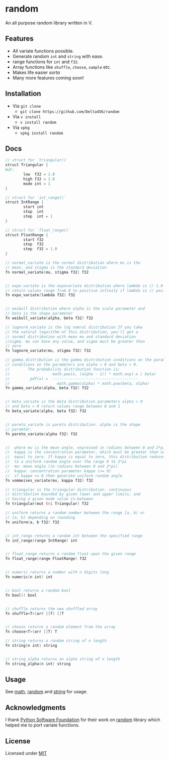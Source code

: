 # random

An all purpose random library written in V.

## Features

- All variate functions possible.
- Generate random `int` and `string` with ease.
- range functions for `int` and `f32`.
- Array functions like `shuffle`, `choose`, `sample` etc.
- Makes life easier *sorta*
- Many more features coming soon! 

## Installation

- Via `git clone`
    - `git clone https://github.com/Delta456/random`
- Via `v install`
    - `v install random`
- Via `vpkg`
    - `vpkg install random`

## Docs

```v
// struct for `triangular()`
struct Triangular {
mut:
        low  f32 = 1.0
        high f32 = 1.0
        mode int = 1
}

// struct for `int_range()`
struct IntRange {
        start int
        stop  int
        step  int = 1
}

// struct for `float_range()`
struct FloatRange {
        start f32
        stop  f32
        step  f32 = 1.0
}

// normal_variate is the normal distribution where mu is the 
// mean, and stigma is the standard deviation
fn normal_variate(mu, stigma f32) f32


// expo_variate is the expovariate distribution where lambda is // 1.0 divided by the desired mean. It should be nonzero. 
// return values range from 0 to positive infinity if lambda is // positive else negative
fn expo_variate(lambda f32) f32


// weibull distribution where alpha is the scale parameter and 
// beta is the shape parameter
fn weibull_variate(alpha, beta f32) f32

// lognorm_variate is the log nomral distribution If you take 
// the natural logarithm of this distribution, you'll get a 
// normal distribution with mean mu and standard deviation 
//sigma. mu can have any value, and sigma must be greater than
// zero
fn lognorm_variate(mu, stigma f32) f32

// gamma_distribution is the gamma distribution conditions on the parameters are alpha > 0 and beta > 0.
// conditions on the parameters are alpha > 0 and beta > 0.
//        The probability distribution function is:
//                   math.pow(x, (alpha - 1)) * math.exp(-x / beta)
//         pdf(x) =  --------------------------------------
//                     math.gamma(alpha) * math.pow(beta, alpha)
fn gamma_variate(alpha, beta f32) f32


// beta_variate is the beta distribution parameters alpha > 0 
// and beta > 0 return values range between 0 and 1
fn beta_variate(alpha, beta f32) f32


// pareto_variate is pareto distribution. alpha is the shape 
// paramter.
fn pareto_variate(alpha f32) f32


//  where mu is the mean angle, expressed in radians between 0 and 2*pi, and
//  kappa is the concentration parameter, which must be greater than or
//  equal to zero. If kappa is equal to zero, this distribution reduces
//  to a uniform random angle over the range 0 to 2*pi
//  mu: mean angle (in radians between 0 and 2*pi)
//  kappa: concentration parameter kappa (>= 0)
//  if kappa == 0 then generate uniform random angle
fn vommeises_variate(mu, kappa f32) f32

// triangular is the triangular distribution. continuous 
// distribution bounded by given lower and upper limits, and 
// having a given mode value in-between
fn triangular(mut tri Triangular) f32

// uniform returns a random number between the range [a, b) or 
// [a, b] depending on rounding
fn uniform(a, b f32) f32


// int_range returns a random int between the specified range
fn int_range(range IntRange) int


// float_range returns a random float upon the given range
fn float_range(range FloatRange) f32


// numeric returns a number with n digits long
fn numeric(n int) int


// bool returns a random bool
fn bool() bool


// shuffle returns the new shuffled array
fn shuffle<T>(arr []T) []T


// choose returns a random element from the array
fn choose<T>(arr []T) T

// string returns a random string of n length
fn string(n int) string


// string_alpha returns an alpha string of n length
fn string_alpha(n int) string
```

## Usage

See [math](examples/rand.v), [random](examples/rand.v) and [string](examples/string.v) for usage.

## Acknowledgments

I thank [Python Software Foundation](https://www.python.org/psf/) for their work on [random](https://github.com/python/cpython/blob/master/Lib/random.py) library which helped me to port variate functions. 

## License

Licensed under [MIT](LICENSE)
